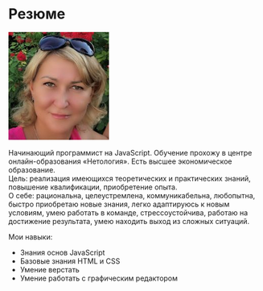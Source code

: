 # Резюме <Julia Kudrova>


![Мое фото](/img/images.jpg)


Начинающий программист на JavaScript. Обучение прохожу в центре онлайн-образования «Нетология». Есть высшее экономическое образование.   
Цель: реализация имеющихся теоретических и практических знаний, повышение квалификации, приобретение опыта.   
О себе: рациональна, целеустремлена, коммуникабельна, любопытна, быстро приобретаю новые знания, легко адаптируюсь к новым условиям, умею работать в команде, стрессоустойчива, работаю на достижение результата, умею находить выход из сложных ситуаций.  

Мои навыки:
* Знания основ JavaScript
* Базовые знания HTML и CSS
* Умение верстать
* Умение работать с графическим редактором 